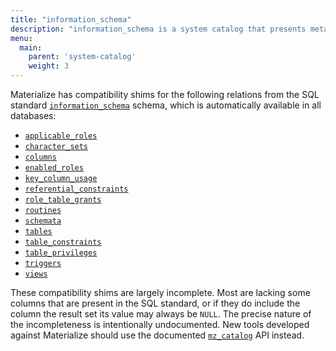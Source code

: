 ```yaml
---
title: "information_schema"
description: "information_schema is a system catalog that presents metadata in the format used by SQL standard."
menu:
  main:
    parent: 'system-catalog'
    weight: 3
---
```


Materialize has compatibility shims for the following relations from the
SQL standard [`information_schema`](https://www.postgresql.org/docs/current/infoschema-schema.html)
schema, which is automatically available in all databases:

  * [`applicable_roles`](https://www.postgresql.org/docs/current/infoschema-applicable-roles.html)
  * [`character_sets`](https://www.postgresql.org/docs/current/infoschema-character-sets.html)
  * [`columns`](https://www.postgresql.org/docs/current/infoschema-columns.html)
  * [`enabled_roles`](https://www.postgresql.org/docs/current/infoschema-enabled-roles.html)
  * [`key_column_usage`](https://www.postgresql.org/docs/current/infoschema-key-column-usage.html)
  * [`referential_constraints`](https://www.postgresql.org/docs/current/infoschema-referential-constraints.html)
  * [`role_table_grants`](https://www.postgresql.org/docs/current/infoschema-role-table-grants.html)
  * [`routines`](https://www.postgresql.org/docs/current/infoschema-routines.html)
  * [`schemata`](https://www.postgresql.org/docs/current/infoschema-schemata.html)
  * [`tables`](https://www.postgresql.org/docs/current/infoschema-tables.html)
  * [`table_constraints`](https://www.postgresql.org/docs/current/infoschema-table-constraints.html)
  * [`table_privileges`](https://www.postgresql.org/docs/current/infoschema-table-privileges.html)
  * [`triggers`](https://www.postgresql.org/docs/current/infoschema-triggers.html)
  * [`views`](https://www.postgresql.org/docs/current/infoschema-views.html)

These compatibility shims are largely incomplete. Most are lacking some columns
that are present in the SQL standard, or if they do include the column the
result set its value may always be `NULL`. The precise nature of the
incompleteness is intentionally undocumented. New tools developed against
Materialize should use the documented [`mz_catalog`](../mz_catalog) API instead.
